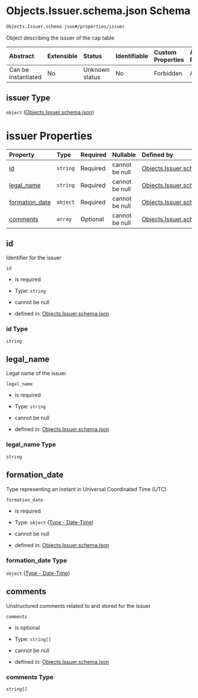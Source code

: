 # Objects.Issuer.schema.json Schema

```txt
Objects.Issuer.schema.json#/properties/issuer
```

Object describing the issuer of the cap table

| Abstract            | Extensible | Status         | Identifiable | Custom Properties | Additional Properties | Access Restrictions | Defined In                                                               |
| :------------------ | :--------- | :------------- | :----------- | :---------------- | :-------------------- | :------------------ | :----------------------------------------------------------------------- |
| Can be instantiated | No         | Unknown status | No           | Forbidden         | Allowed               | none                | [CapTable.schema.json\*](../CapTable.schema.json "open original schema") |

## issuer Type

`object` ([Objects.Issuer.schema.json](captable-properties-objectsissuerschemajson.md))

# issuer Properties

| Property                          | Type     | Required | Nullable       | Defined by                                                                                                                          |
| :-------------------------------- | :------- | :------- | :------------- | :---------------------------------------------------------------------------------------------------------------------------------- |
| [id](#id)                         | `string` | Required | cannot be null | [Objects.Issuer.schema.json](issuer-properties-id.md "Objects.Issuer.schema.json#/properties/id")                                   |
| [legal_name](#legal_name)         | `string` | Required | cannot be null | [Objects.Issuer.schema.json](issuer-properties-legal_name.md "Objects.Issuer.schema.json#/properties/legal_name")                   |
| [formation_date](#formation_date) | `object` | Required | cannot be null | [Objects.Issuer.schema.json](issuer-properties-type---date-time.md "Types.DateTime.schema.json#/properties/formation_date")         |
| [comments](#comments)             | `array`  | Optional | cannot be null | [Objects.Issuer.schema.json](issuer-properties-system-comments-for-issuer-obj.md "Objects.Issuer.schema.json#/properties/comments") |

## id

Identifier for the issuer

`id`

- is required

- Type: `string`

- cannot be null

- defined in: [Objects.Issuer.schema.json](issuer-properties-id.md "Objects.Issuer.schema.json#/properties/id")

### id Type

`string`

## legal_name

Legal name of the issuer

`legal_name`

- is required

- Type: `string`

- cannot be null

- defined in: [Objects.Issuer.schema.json](issuer-properties-legal_name.md "Objects.Issuer.schema.json#/properties/legal_name")

### legal_name Type

`string`

## formation_date

Type representing an instant in Universal Coordinated Time (UTC)

`formation_date`

- is required

- Type: `object` ([Type - Date-Time](issuer-properties-type---date-time.md))

- cannot be null

- defined in: [Objects.Issuer.schema.json](issuer-properties-type---date-time.md "Types.DateTime.schema.json#/properties/formation_date")

### formation_date Type

`object` ([Type - Date-Time](issuer-properties-type---date-time.md))

## comments

Unstructured comments related to and stored for the issuer

`comments`

- is optional

- Type: `string[]`

- cannot be null

- defined in: [Objects.Issuer.schema.json](issuer-properties-system-comments-for-issuer-obj.md "Objects.Issuer.schema.json#/properties/comments")

### comments Type

`string[]`
